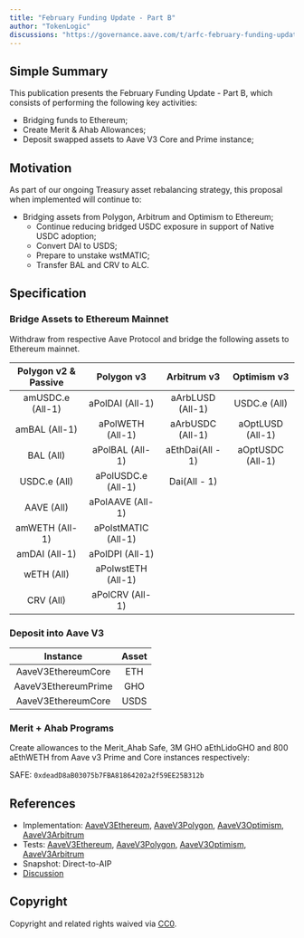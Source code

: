 ```yaml
---
title: "February Funding Update - Part B"
author: "TokenLogic"
discussions: "https://governance.aave.com/t/arfc-february-funding-update/20712"
---
```


## Simple Summary

This publication presents the February Funding Update - Part B, which consists of performing the following key activities:

- Bridging funds to Ethereum;
- Create Merit & Ahab Allowances;
- Deposit swapped assets to Aave V3 Core and Prime instance;

## Motivation

As part of our ongoing Treasury asset rebalancing strategy, this proposal when implemented will continue to:

- Bridging assets from Polygon, Arbitrum and Optimism to Ethereum;
  - Continue reducing bridged USDC exposure in support of Native USDC adoption;
  - Convert DAI to USDS;
  - Prepare to unstake wstMATIC;
  - Transfer BAL and CRV to ALC.

## Specification

### Bridge Assets to Ethereum Mainnet

Withdraw from respective Aave Protocol and bridge the following assets to Ethereum mainnet.

| Polygon v2 & Passive |     Polygon v3      |   Arbitrum v3    |   Optimism v3    |
| :------------------: | :-----------------: | :--------------: | :--------------: |
|   amUSDC.e (All-1)   |   aPolDAI (All-1)   | aArbLUSD (All-1) |   USDC.e (All)   |
|    amBAL (All-1)     |  aPolWETH (All-1)   | aArbUSDC (All-1) | aOptLUSD (All-1) |
|      BAL (All)       |   aPolBAL (All-1)   | aEthDai(All - 1) | aOptUSDC (All-1) |
|     USDC.e (All)     | aPolUSDC.e (All-1)  |   Dai(All - 1)   |                  |
|      AAVE (All)      |  aPolAAVE (All-1)   |                  |                  |
|    amWETH (All-1)    | aPolstMATIC (All-1) |                  |                  |
|    amDAI (All-1)     |   aPolDPI (All-1)   |                  |                  |
|      wETH (All)      | aPolwstETH (All-1)  |                  |                  |
|      CRV (All)       |   aPolCRV (All-1)   |                  |                  |

### Deposit into Aave V3

|      Instance       | Asset |
| :-----------------: | :---: |
| AaveV3EthereumCore  |  ETH  |
| AaveV3EthereumPrime |  GHO  |
| AaveV3EthereumCore  | USDS  |

### Merit + Ahab Programs

Create allowances to the Merit_Ahab Safe, 3M GHO aEthLidoGHO and 800 aEthWETH from Aave v3 Prime and Core instances respectively:

SAFE: `0xdeadD8aB03075b7FBA81864202a2f59EE25B312b`

## References

- Implementation: [AaveV3Ethereum](https://github.com/bgd-labs/aave-proposals-v3/blob/main/src/20250207_Multi_FebruaryFundingUpdatePartB/AaveV3Ethereum_FebruaryFundingUpdatePartB_20250207.sol), [AaveV3Polygon](https://github.com/bgd-labs/aave-proposals-v3/blob/main/src/20250207_Multi_FebruaryFundingUpdatePartB/AaveV3Polygon_FebruaryFundingUpdatePartB_20250207.sol), [AaveV3Optimism](https://github.com/bgd-labs/aave-proposals-v3/blob/main/src/20250207_Multi_FebruaryFundingUpdatePartB/AaveV3Optimism_FebruaryFundingUpdatePartB_20250207.sol), [AaveV3Arbitrum](https://github.com/bgd-labs/aave-proposals-v3/blob/main/src/20250207_Multi_FebruaryFundingUpdatePartB/AaveV3Arbitrum_FebruaryFundingUpdatePartB_20250207.sol)
- Tests: [AaveV3Ethereum](https://github.com/bgd-labs/aave-proposals-v3/blob/main/src/20250207_Multi_FebruaryFundingUpdatePartB/AaveV3Ethereum_FebruaryFundingUpdatePartB_20250207.t.sol), [AaveV3Polygon](https://github.com/bgd-labs/aave-proposals-v3/blob/main/src/20250207_Multi_FebruaryFundingUpdatePartB/AaveV3Polygon_FebruaryFundingUpdatePartB_20250207.t.sol), [AaveV3Optimism](https://github.com/bgd-labs/aave-proposals-v3/blob/main/src/20250207_Multi_FebruaryFundingUpdatePartB/AaveV3Optimism_FebruaryFundingUpdatePartB_20250207.t.sol), [AaveV3Arbitrum](https://github.com/bgd-labs/aave-proposals-v3/blob/main/src/20250207_Multi_FebruaryFundingUpdatePartB/AaveV3Arbitrum_FebruaryFundingUpdatePartB_20250207.t.sol)
- Snapshot: Direct-to-AIP
- [Discussion](https://governance.aave.com/t/arfc-february-funding-update/20712)

## Copyright

Copyright and related rights waived via [CC0](https://creativecommons.org/publicdomain/zero/1.0/).
